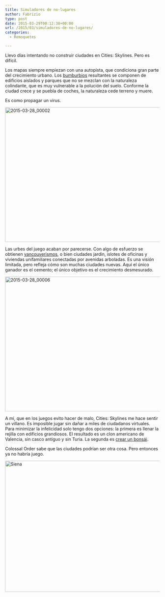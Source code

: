 ```yaml
---
title: Simuladores de no-lugares
author: Fabrizio
type: post
date: 2015-03-29T00:12:38+00:00
url: /2015/03/simuladores-de-no-lugares/
categories:
  - Remoquetes

---
```

Llevo días intentando no construir ciudades en Cities: Skylines. Pero es difícil.

Los mapas siempre empiezan con una autopista, que condiciona gran parte del crecimiento urbano. Los <a href="http://en.wikipedia.org/wiki/Boomburb" target="_blank">bumburbios</a> resultantes se componen de edificios aislados y parques que no se mezclan con la naturaleza colindante, que es muy vulnerable a la polución del suelo. Conforme la ciudad crece y se puebla de coches, la naturaleza cede terreno y muere.

Es como propagar un virus.

[<img class="aligncenter size-large wp-image-244777809" src="https://i0.wp.com/remoquete.com/wp-content/uploads/2015/03/2015-03-28_000021.jpg?resize=780%2C439" alt="2015-03-28_00002" width="780" height="439" srcset="https://i0.wp.com/remoquete.com/wp-content/uploads/2015/03/2015-03-28_000021.jpg?resize=1024%2C576 1024w, https://i0.wp.com/remoquete.com/wp-content/uploads/2015/03/2015-03-28_000021.jpg?resize=300%2C169 300w, https://i0.wp.com/remoquete.com/wp-content/uploads/2015/03/2015-03-28_000021.jpg?resize=150%2C84 150w, https://i0.wp.com/remoquete.com/wp-content/uploads/2015/03/2015-03-28_000021.jpg?resize=1200%2C675 1200w, https://i0.wp.com/remoquete.com/wp-content/uploads/2015/03/2015-03-28_000021.jpg?resize=400%2C225 400w, https://i0.wp.com/remoquete.com/wp-content/uploads/2015/03/2015-03-28_000021.jpg?resize=800%2C450 800w, https://i0.wp.com/remoquete.com/wp-content/uploads/2015/03/2015-03-28_000021.jpg?resize=200%2C113 200w, https://i0.wp.com/remoquete.com/wp-content/uploads/2015/03/2015-03-28_000021.jpg?w=1560 1560w" sizes="(max-width: 780px) 100vw, 780px" data-recalc-dims="1" />][1]

Las urbes del juego acaban por parecerse. Con algo de esfuerzo se obtienen [vancouverismos][2], o bien ciudades jardín, islotes de oficinas y viviendas unifamiliares conectadas por avenidas arboladas. Es una visión limitada, pero refleja cómo son muchas ciudades nuevas. Aquí el único ganador es el cemento; el único objetivo es el crecimiento desmesurado.

[<img class="aligncenter size-large wp-image-244777813" src="https://i0.wp.com/remoquete.com/wp-content/uploads/2015/03/2015-03-28_00006.jpg?resize=780%2C439" alt="2015-03-28_00006" width="780" height="439" srcset="https://i0.wp.com/remoquete.com/wp-content/uploads/2015/03/2015-03-28_00006.jpg?resize=1024%2C576 1024w, https://i0.wp.com/remoquete.com/wp-content/uploads/2015/03/2015-03-28_00006.jpg?resize=300%2C169 300w, https://i0.wp.com/remoquete.com/wp-content/uploads/2015/03/2015-03-28_00006.jpg?resize=150%2C84 150w, https://i0.wp.com/remoquete.com/wp-content/uploads/2015/03/2015-03-28_00006.jpg?resize=1200%2C675 1200w, https://i0.wp.com/remoquete.com/wp-content/uploads/2015/03/2015-03-28_00006.jpg?resize=400%2C225 400w, https://i0.wp.com/remoquete.com/wp-content/uploads/2015/03/2015-03-28_00006.jpg?resize=800%2C450 800w, https://i0.wp.com/remoquete.com/wp-content/uploads/2015/03/2015-03-28_00006.jpg?resize=200%2C113 200w, https://i0.wp.com/remoquete.com/wp-content/uploads/2015/03/2015-03-28_00006.jpg?w=1560 1560w" sizes="(max-width: 780px) 100vw, 780px" data-recalc-dims="1" />][3]

A mí, que en los juegos evito hacer de malo, Cities: Skylines me hace sentir un villano. Es imposible jugar sin dañar a miles de ciudadanos virtuales. Para minimizar la infelicidad solo tengo dos opciones: la primera es llenar la rejilla con edificios grandiosos. El resultado es un clon americano de Valencia, sin casco antiguo y sin Turia. La segunda es [crear un bonsái][4].

Colossal Order sabe que las ciudades podrían ser otra cosa. Pero entonces ya no habría juego.

[<img class="aligncenter size-full wp-image-244777820" src="https://i2.wp.com/remoquete.com/wp-content/uploads/2015/03/siena2.jpg?resize=750%2C427" alt="Siena" width="750" height="427" srcset="https://i2.wp.com/remoquete.com/wp-content/uploads/2015/03/siena2.jpg?w=750 750w, https://i2.wp.com/remoquete.com/wp-content/uploads/2015/03/siena2.jpg?resize=300%2C171 300w, https://i2.wp.com/remoquete.com/wp-content/uploads/2015/03/siena2.jpg?resize=150%2C85 150w, https://i2.wp.com/remoquete.com/wp-content/uploads/2015/03/siena2.jpg?resize=400%2C228 400w, https://i2.wp.com/remoquete.com/wp-content/uploads/2015/03/siena2.jpg?resize=200%2C114 200w" sizes="(max-width: 750px) 100vw, 750px" data-recalc-dims="1" />][5]

 [1]: https://i0.wp.com/remoquete.com/wp-content/uploads/2015/03/2015-03-28_000021.jpg
 [2]: http://en.wikipedia.org/wiki/Vancouverism
 [3]: https://i0.wp.com/remoquete.com/wp-content/uploads/2015/03/2015-03-28_00006.jpg
 [4]: http://www.pcgamer.com/the-strange-tale-of-a-cities-skylines-town-with-only-one-house
 [5]: https://i2.wp.com/remoquete.com/wp-content/uploads/2015/03/siena2.jpg